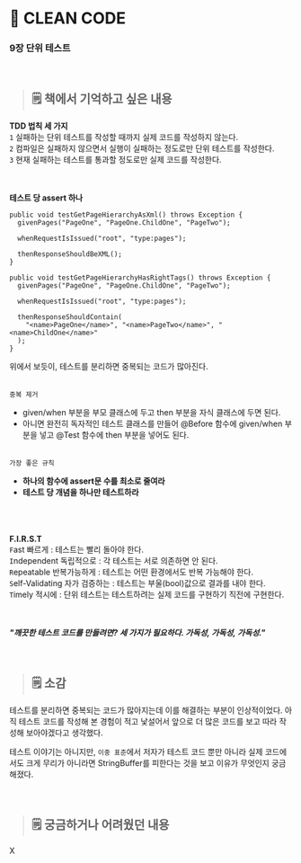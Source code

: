 # **📖 CLEAN CODE**
### **9장 단위 테스트**
<br>   

> ## 🗒️ 책에서 기억하고 싶은 내용  
**TDD 법칙 세 가지**   
`1` 실패하는 단위 테스트를 작성할 때까지 실제 코드를 작성하지 않는다.   
`2` 컴파일은 실패하지 않으면서 실행이 실패하는 정도로만 단위 테스트를 작성한다.   
`3` 현재 실패하는 테스트를 통과할 정도로만 실제 코드를 작성한다.
<br><br><br>

**테스트 당 assert 하나**
```
public void testGetPageHierarchyAsXml() throws Exception {
  givenPages("PageOne", "PageOne.ChildOne", "PageTwo");

  whenRequestIsIssued("root", "type:pages");

  thenResponseShouldBeXML();
}

public void testGetPageHierarchyHasRightTags() throws Exception {
  givenPages("PageOne", "PageOne.ChildOne", "PageTwo");

  whenRequestIsIssued("root", "type:pages");

  thenResponseShouldContain(
    "<name>PageOne</name>", "<name>PageTwo</name>", "<name>ChildOne</name>"
  );
}
```
위에서 보듯이, 테스트를 분리하면 중복되는 코드가 많아진다.
<br><br>

`중복 제거`
- given/when 부분을 부모 클래스에 두고 then 부분을 자식 클래스에 두면 된다.
- 아니면 완전히 독자적인 테스트 클래스를 만들어 @Before 함수에 given/when 부분을 넣고 @Test 함수에 then 부분을 넣어도 된다.
<br><br>

`가장 좋은 규칙`
- **하나의 함수에 assert문 수를 최소로 줄여라**
- **테스트 당 개념을 하나만 테스트하라**
<br><br><br><br>

**F.I.R.S.T**   
`F`ast 빠르게 : 테스트는 빨리 돌아야 한다.   
`I`ndependent 독립적으로 : 각 테스트는 서로 의존하면 안 된다.   
`R`epeatable 반복가능하게 : 테스트는 어떤 환경에서도 반복 가능해야 한다.   
`S`elf-Validating 자가 검증하는 : 테스트는 부울(bool)값으로 결과를 내야 한다.   
`T`imely 적시에 : 단위 테스트는 테스트하려는 실제 코드를 구현하기 직전에 구현한다.
<br><br><br>

***"깨끗한 테스트 코드를 만들려면? 세 가지가 필요하다. 가독성, 가독성, 가독성."***
<br><br><br>

> ## 🗒️ 소감
테스트를 분리하면 중복되는 코드가 많아지는데 이를 해결하는 부분이 인상적이었다. 아직 테스트 코드를 작성해 본 경험이 적고 낯설어서 앞으로 더 많은 코드를 보고 따라 작성해 보아야겠다고 생각했다.


테스트 이야기는 아니지만, `이중 표준`에서 저자가 테스트 코드 뿐만 아니라 실제 코드에서도 크게 무리가 아니라면 StringBuffer를 피한다는 것을 보고 이유가 무엇인지 궁금해졌다.
<br><br><br>

> ## 🗒️ 궁금하거나 어려웠던 내용
X
